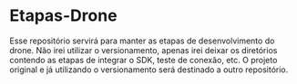 # Etapas-Drone
Esse repositório servirá para manter as etapas de desenvolvimento do drone. Não irei utilizar o versionamento, apenas irei deixar os diretórios contendo as etapas de integrar o SDK, teste de conexão, etc. O projeto original e já utilizando o versionamento será destinado a outro repositório.
